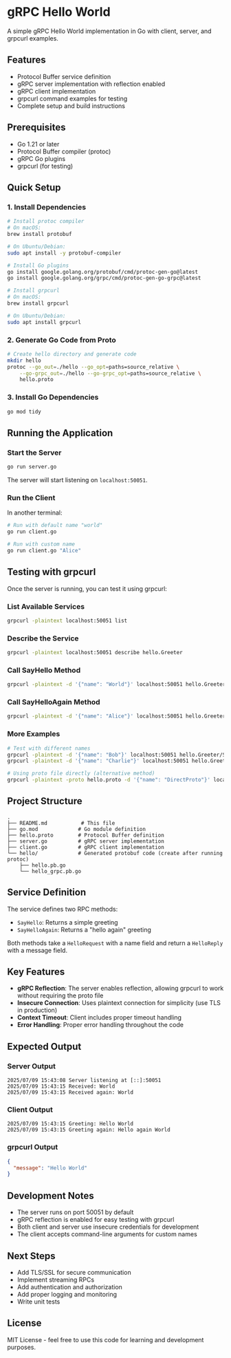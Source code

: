 # gRPC Hello World

A simple gRPC Hello World implementation in Go with client, server, and grpcurl examples.

## Features

- Protocol Buffer service definition
- gRPC server implementation with reflection enabled
- gRPC client implementation
- grpcurl command examples for testing
- Complete setup and build instructions

## Prerequisites

- Go 1.21 or later
- Protocol Buffer compiler (protoc)
- gRPC Go plugins
- grpcurl (for testing)

## Quick Setup

### 1. Install Dependencies

```bash
# Install protoc compiler
# On macOS:
brew install protobuf

# On Ubuntu/Debian:
sudo apt install -y protobuf-compiler

# Install Go plugins
go install google.golang.org/protobuf/cmd/protoc-gen-go@latest
go install google.golang.org/grpc/cmd/protoc-gen-go-grpc@latest

# Install grpcurl
# On macOS:
brew install grpcurl

# On Ubuntu/Debian:
sudo apt install grpcurl
```

### 2. Generate Go Code from Proto

```bash
# Create hello directory and generate code
mkdir hello
protoc --go_out=./hello --go_opt=paths=source_relative \
    --go-grpc_out=./hello --go-grpc_opt=paths=source_relative \
    hello.proto
```

### 3. Install Go Dependencies

```bash
go mod tidy
```

## Running the Application

### Start the Server

```bash
go run server.go
```

The server will start listening on `localhost:50051`.

### Run the Client

In another terminal:

```bash
# Run with default name "world"
go run client.go

# Run with custom name
go run client.go "Alice"
```

## Testing with grpcurl

Once the server is running, you can test it using grpcurl:

### List Available Services

```bash
grpcurl -plaintext localhost:50051 list
```

### Describe the Service

```bash
grpcurl -plaintext localhost:50051 describe hello.Greeter
```

### Call SayHello Method

```bash
grpcurl -plaintext -d '{"name": "World"}' localhost:50051 hello.Greeter/SayHello
```

### Call SayHelloAgain Method

```bash
grpcurl -plaintext -d '{"name": "Alice"}' localhost:50051 hello.Greeter/SayHelloAgain
```

### More Examples

```bash
# Test with different names
grpcurl -plaintext -d '{"name": "Bob"}' localhost:50051 hello.Greeter/SayHello
grpcurl -plaintext -d '{"name": "Charlie"}' localhost:50051 hello.Greeter/SayHelloAgain

# Using proto file directly (alternative method)
grpcurl -plaintext -proto hello.proto -d '{"name": "DirectProto"}' localhost:50051 hello.Greeter/SayHello
```

## Project Structure

```
.
├── README.md           # This file
├── go.mod             # Go module definition
├── hello.proto        # Protocol Buffer definition
├── server.go          # gRPC server implementation
├── client.go          # gRPC client implementation
└── hello/             # Generated protobuf code (create after running protoc)
    ├── hello.pb.go
    └── hello_grpc.pb.go
```

## Service Definition

The service defines two RPC methods:

- `SayHello`: Returns a simple greeting
- `SayHelloAgain`: Returns a "hello again" greeting

Both methods take a `HelloRequest` with a name field and return a `HelloReply` with a message field.

## Key Features

- **gRPC Reflection**: The server enables reflection, allowing grpcurl to work without requiring the proto file
- **Insecure Connection**: Uses plaintext connection for simplicity (use TLS in production)
- **Context Timeout**: Client includes proper timeout handling
- **Error Handling**: Proper error handling throughout the code

## Expected Output

### Server Output
```
2025/07/09 15:43:08 Server listening at [::]:50051
2025/07/09 15:43:15 Received: World
2025/07/09 15:43:15 Received again: World
```

### Client Output
```
2025/07/09 15:43:15 Greeting: Hello World
2025/07/09 15:43:15 Greeting again: Hello again World
```

### grpcurl Output
```json
{
  "message": "Hello World"
}
```

## Development Notes

- The server runs on port 50051 by default
- gRPC reflection is enabled for easy testing with grpcurl
- Both client and server use insecure credentials for development
- The client accepts command-line arguments for custom names

## Next Steps

- Add TLS/SSL for secure communication
- Implement streaming RPCs
- Add authentication and authorization
- Add proper logging and monitoring
- Write unit tests

## License

MIT License - feel free to use this code for learning and development purposes.